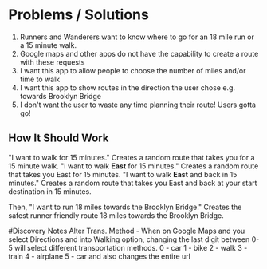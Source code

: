 # Problems / Solutions
1. Runners and Wanderers want to know where to go for an 18 mile run or a 15 minute walk.
2. Google maps and other apps do not have the capability to create a route with these requests
3. I want this app to allow people to choose the number of miles and/or time to walk
4. I want this app to show routes in the direction the user chose e.g. towards Brooklyn Bridge
5. I don't want the user to waste any time planning their route! Users gotta go!

## How It Should Work
"I want to walk for 15 minutes." Creates a random route that takes you for a 15 minute walk.
"I want to walk **East** for 15 minutes." Creates a random route that takes you East for 15 minutes.
"I want to walk **East** and back in 15 minutes." Creates a random route that takes you East and back at your start destination in 15 minutes.

Then,
"I want to run 18 miles towards the Brooklyn Bridge." Creates the safest runner friendly route 18 miles towards the Brooklyn Bridge.

#Discovery Notes
Alter Trans. Method - When on Google Maps and you select Directions and into Walking option, changing the last digit between 0-5 will select different transportation methods.
0 - car
1 - bike
2 - walk
3 - train
4 - airplane
5 - car and also changes the entire url
